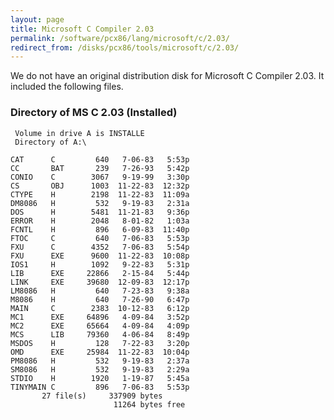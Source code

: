 ```yaml
---
layout: page
title: Microsoft C Compiler 2.03
permalink: /software/pcx86/lang/microsoft/c/2.03/
redirect_from: /disks/pcx86/tools/microsoft/c/2.03/
---
```


We do not have an original distribution disk for Microsoft C Compiler 2.03.  It included the following files.

### Directory of MS C 2.03 (Installed)

     Volume in drive A is INSTALLE
     Directory of A:\

    CAT      C         640   7-06-83   5:53p
    CC       BAT       239   7-26-93   5:42p
    CONIO    C        3067   9-19-99   3:30p
    CS       OBJ      1003  11-22-83  12:32p
    CTYPE    H        2198  11-22-83  11:09a
    DM8086   H         532   9-19-83   2:31a
    DOS      H        5481  11-21-83   9:36p
    ERROR    H        2048   8-01-82   1:03a
    FCNTL    H         896   6-09-83  11:40p
    FTOC     C         640   7-06-83   5:53p
    FXU      C        4352   7-06-83   5:54p
    FXU      EXE      9600  11-22-83  10:08p
    IOS1     H        1092   9-22-83   5:31p
    LIB      EXE     22866   2-15-84   5:44p
    LINK     EXE     39680  12-09-83  12:17p
    LM8086   H         640   7-23-83   9:38a
    M8086    H         640   7-26-90   6:47p
    MAIN     C        2383  10-12-83   6:12p
    MC1      EXE     64896   4-09-84   3:52p
    MC2      EXE     65664   4-09-84   4:09p
    MCS      LIB     79360   4-06-84   8:49p
    MSDOS    H         128   7-22-83   3:20p
    OMD      EXE     25984  11-22-83  10:04p
    PM8086   H         532   9-19-83   2:37a
    SM8086   H         532   9-19-83   2:29a
    STDIO    H        1920   1-19-87   5:45a
    TINYMAIN C         896   7-06-83   5:53p
           27 file(s)     337909 bytes
                           11264 bytes free
